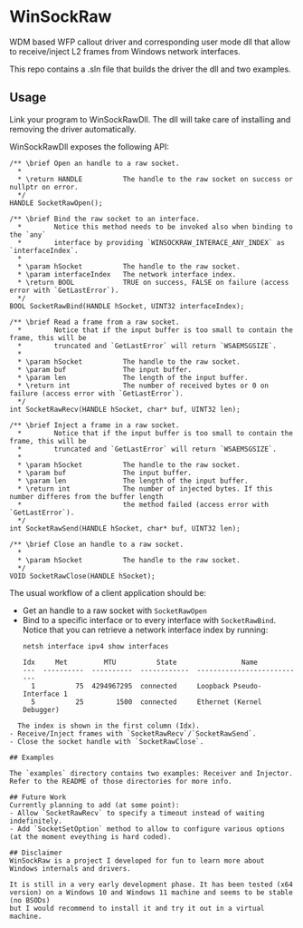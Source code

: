 # WinSockRaw

WDM based WFP callout driver and corresponding user mode dll that allow to receive/inject L2 frames from Windows network interfaces.

This repo contains a .sln file that builds the driver the dll and two examples.

## Usage
Link your program to WinSockRawDll. The dll will take care of installing and removing the driver automatically.

WinSockRawDll exposes the following API:

```
/** \brief Open an handle to a raw socket.
  *
  * \return HANDLE          The handle to the raw socket on success or nullptr on error.
  */
HANDLE SocketRawOpen();

/** \brief Bind the raw socket to an interface.
  *        Notice this method needs to be invoked also when binding to the `any`
  *        interface by providing `WINSOCKRAW_INTERACE_ANY_INDEX` as `interfaceIndex`.
  *
  * \param hSocket          The handle to the raw socket.
  * \param interfaceIndex   The network interface index.
  * \return BOOL            TRUE on success, FALSE on failure (access error with `GetLastError`).
  */
BOOL SocketRawBind(HANDLE hSocket, UINT32 interfaceIndex);

/** \brief Read a frame from a raw socket.
  *        Notice that if the input buffer is too small to contain the frame, this will be 
  *        truncated and `GetLastError` will return `WSAEMSGSIZE`.
  *
  * \param hSocket          The handle to the raw socket.
  * \param buf              The input buffer.
  * \param len              The length of the input buffer.
  * \return int             The number of received bytes or 0 on failure (access error with `GetLastError`).
  */
int SocketRawRecv(HANDLE hSocket, char* buf, UINT32 len);

/** \brief Inject a frame in a raw socket.
  *        Notice that if the input buffer is too small to contain the frame, this will be
  *        truncated and `GetLastError` will return `WSAEMSGSIZE`.
  *
  * \param hSocket          The handle to the raw socket.
  * \param buf              The input buffer.
  * \param len              The length of the input buffer.
  * \return int             The number of injected bytes. If this number differes from the buffer length 
  *						    the method failed (access error with `GetLastError`).
  */
int SocketRawSend(HANDLE hSocket, char* buf, UINT32 len);

/** \brief Close an handle to a raw socket.
  *
  * \param hSocket          The handle to the raw socket.
  */
VOID SocketRawClose(HANDLE hSocket);
```

The usual workflow of a client application should be:
 - Get an handle to a raw socket with `SocketRawOpen`
 - Bind to a specific interface or to every interface with `SocketRawBind`.
   Notice that you can retrieve a network interface index by running:
   ```
   netsh interface ipv4 show interfaces
   
   Idx     Met         MTU          State                Name
   ---  ----------  ----------  ------------  ---------------------------
     1          75  4294967295  connected     Loopback Pseudo-Interface 1
     5          25        1500  connected     Ethernet (Kernel Debugger)
  ```
	The index is shown in the first column (Idx).
 - Receive/Inject frames with `SocketRawRecv`/`SocketRawSend`.
 - Close the socket handle with `SocketRawClose`.

## Examples

The `examples` directory contains two examples: Receiver and Injector. Refer to the README of those directories for more info.

## Future Work
Currently planning to add (at some point):
 - Allow `SocketRawRecv` to specify a timeout instead of waiting indefinitely.
 - Add `SocketSetOption` method to allow to configure various options (at the moment eveything is hard coded).

## Disclaimer
WinSockRaw is a project I developed for fun to learn more about Windows internals and drivers.

It is still in a very early development phase. It has been tested (x64 version) on a Windows 10 and Windows 11 machine and seems to be stable (no BSODs)
but I would recommend to install it and try it out in a virtual machine.


